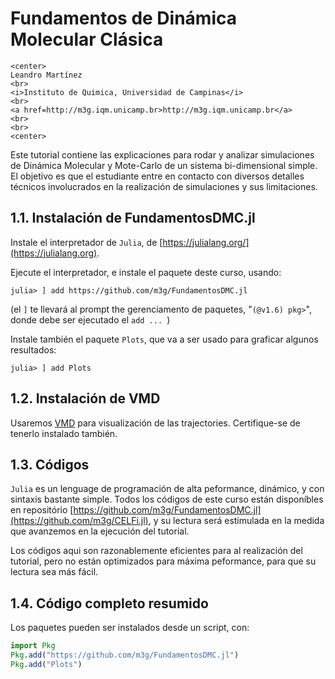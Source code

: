 
# Fundamentos de Dinámica Molecular Clásica

```@raw html
<center>
Leandro Martínez
<br>
<i>Instituto de Quimica, Universidad de Campinas</i>
<br>
<a href=http://m3g.iqm.unicamp.br>http://m3g.iqm.unicamp.br</a>
<br>
<br>
<center>
```

Este tutorial contiene las explicaciones para rodar y analizar
simulaciones de Dinámica Molecular y Mote-Carlo de un sistema
bi-dimensional simple. El objetivo es que el estudiante entre en
contacto con diversos detalles técnicos involucrados en la realización
de simulaciones y sus limitaciones. 

## 1.1. Instalación de FundamentosDMC.jl

Instale el interpretador de `Julia`, de [https://julialang.org/](https://julialang.org).

Ejecute el interpretador, e instale el paquete deste curso, usando: 

```julia-repl
julia> ] add https://github.com/m3g/FundamentosDMC.jl
```
(el `]` te llevará al prompt the gerenciamento de paquetes, "`(@v1.6) pkg>`", donde debe ser ejecutado el `add ... `)

Instale también el paquete `Plots`, que va a ser usado para graficar algunos resultados:
```julia-repl
julia> ] add Plots
```

## 1.2. Instalación de VMD

Usaremos [VMD](https://www.ks.uiuc.edu/Research/vmd/) para visualización de las trajectories. Certifique-se de tenerlo instalado también.

## 1.3. Códigos

`Julia` es un lenguage de programación de alta peformance, dinámico, y con sintaxis bastante simple. Todos los códigos de este curso están disponíbles en repositório 
[https://github.com/m3g/FundamentosDMC.jl](https://github.com/m3g/CELFi.jl), y su lectura será estimulada en la medida que avanzemos en la ejecución del tutorial. 

Los códigos aqui son razonablemente eficientes para al realización del tutorial, pero no están optimizados para máxima peformance, para que su lectura sea más fácil. 

## 1.4. Código completo resumido

Los paquetes pueden ser instalados desde un script, con:

```julia
import Pkg
Pkg.add("https://github.com/m3g/FundamentosDMC.jl")
Pkg.add("Plots")
```



